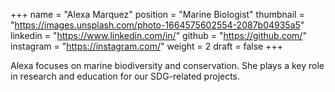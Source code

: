 +++
name = "Alexa Marquez"
position = "Marine Biologist"
thumbnail = "https://images.unsplash.com/photo-1664575602554-2087b04935a5"
linkedin = "https://www.linkedin.com/in/"
github = "https://github.com/"
instagram = "https://instagram.com/"
weight = 2
draft = false
+++

Alexa focuses on marine biodiversity and conservation. She plays a key role in research and education for our SDG-related projects.

